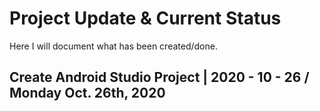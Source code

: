 # Project Update & Current Status
Here I will document what has been created/done.

## Create Android Studio Project | 2020 - 10 - 26 / Monday Oct. 26th, 2020
